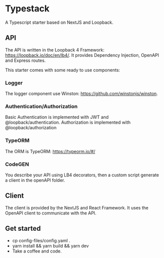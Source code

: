 # Typestack
A Typescript starter based on NextJS and Loopback.

## API
The API is written in the Loopback 4 Framework: https://loopback.io/doc/en/lb4/.
It provides Dependency Injection, OpenAPI and Express routes.

This starter comes with some ready to use components:

### Logger
The logger component use Winston: https://github.com/winstonjs/winston.

### Authentication/Authorization
Basic Authentication is implemented with JWT and @loopback/authentication.
Authorization is implemented with @loopback/authorization

### TypeORM
The ORM is TypeORM: https://typeorm.io/#/

### CodeGEN
You describe your API using LB4 decorators, then a custom script generate a client in the openAPI folder.

## Client
The client is provided by the NextJS and React Framework. It uses the OpenAPI client to communicate with the API.

## Get started
* cp config-files/config.yaml .
* yarn install && yarn build && yarn dev
* Take a coffee and code.


